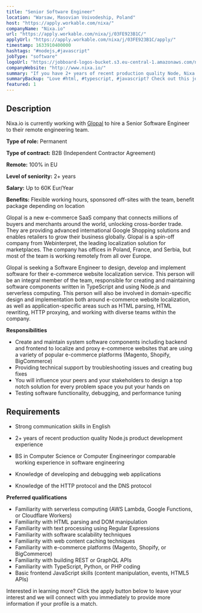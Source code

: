 ```yaml
---
title: "Senior Software Engineer"
location: "Warsaw, Masovian Voivodeship, Poland"
host: "https://apply.workable.com/nixa/"
companyName: "Nixa.io"
url: "https://apply.workable.com/nixa/j/03FE923B1C/"
applyUrl: "https://apply.workable.com/nixa/j/03FE923B1C/apply/"
timestamp: 1633910400000
hashtags: "#nodejs,#javascript"
jobType: "software"
logoUrl: "https://jobboard-logos-bucket.s3.eu-central-1.amazonaws.com/nixa-io"
companyWebsite: "http://www.nixa.io/"
summary: "If you have 2+ years of recent production quality Node, Nixa.io has a job opening for a senior software engineer"
summaryBackup: "Love #html, #typescript, #javascript? Check out this job post!"
featured: 1
---
```


## Description

Nixa.io is currently working with [Glopal](https://merchants.glopal.com/en-us/home) [](https://merchants.glopal.com/en-us/home)to hire a Senior Software Engineer to their remote engineering team.

**Type of role:** Permanent

**Type of contract:** B2B (Independent Contractor Agreement)

**Remote:** 100% in EU

**Level of seniority:** 2+ years

**Salary:** Up to 60K Eur/Year

**Benefits:** Flexible working hours, sponsored off-sites with the team, benefit package depending on location

Glopal is a new e-commerce SaaS company that connects millions of buyers and merchants around the world, unlocking cross-border trade. They are providing advanced international Google Shopping solutions and enables retailers to grow their business globally. Glopal is a spin-off company from Webinterpret, the leading localization solution for marketplaces. The company has offices in Poland, France, and Serbia, but most of the team is working remotely from all over Europe.

Glopal is seeking a Software Engineer to design, develop and implement software for their e-commerce website localization service. This person will be an integral member of the team, responsible for creating and maintaining software components written in TypeScript and using Node.js and serverless computing. This person will also be involved in domain-specific design and implementation both around e-commerce website localization, as well as application-specific areas such as HTML parsing, HTML rewriting, HTTP proxying, and working with diverse teams within the company.

**Responsibilities**

*   Create and maintain system software components including backend and frontend to localize and proxy e-commerce websites that are using a variety of popular e-commerce platforms (Magento, Shopify, BigCommerce)
*   Providing technical support by troubleshooting issues and creating bug fixes
*   You will influence your peers and your stakeholders to design a top notch solution for every problem space you put your hands on
*   Testing software functionality, debugging, and performance tuning

## Requirements

*   Strong communication skills in English
*   2+ years of recent production quality Node.js product development experience

*   BS in Computer Science or Computer Engineeringor comparable working experience in software engineering
*   Knowledge of developing and debugging web applications
*   Knowledge of the HTTP protocol and the DNS protocol

**Preferred qualifications**

*   Familiarity with serverless computing (AWS Lambda, Google Functions, or Cloudflare Workers)
*   Familiarity with HTML parsing and DOM manipulation
*   Familiarity with text processing using Regular Expressions
*   Familiarity with software scalability techniques
*   Familiarity with web content caching techniques
*   Familiarity with e-commerce platforms (Magento, Shopify, or BigCommerce)
*   Familiarity with building REST or GraphQL APIs
*   Familiarity with TypeScript, Python, or PHP coding
*   Basic frontend JavaScript skills (content manipulation, events, HTML5 APIs)

Interested in learning more? Click the apply button below to leave your interest and we will connect with you immediately to provide more information if your profile is a match.
